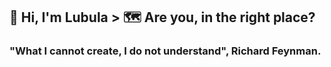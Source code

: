 ##  👋 Hi, I'm **Lubula** > 🗺️ Are you, in the right place?  
### "What I cannot create, I do not understand", Richard Feynman.
<!--
**Lubula/Lubula** is a ✨ _special_ ✨ repository because its `README.md` (this file) appears on your GitHub profile.

Here are some ideas to get you started:

- 🔭 AI Engineer with five years of experience in data science, possessing a strong foundation in data analytics and software engineering principles to drive innovation and deliver measurable business impact. Proficient in Python, SQL, Machine Learning (ML) frameworks, and End-To-End Machine Learning (ML) Pipeline Development to develop scalable AI solutions that foster growth.

- 📫 How to reach me: nsansadesigns@gmail.com

- ⚡ Fun fact: Berserk, the manag is the greatest piec of litrture other than the Holy Bible

